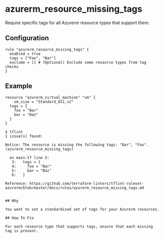 # azurerm_resource_missing_tags

Require specific tags for all Azurerm resource types that support them.


## Configuration

```hcl
rule "azurerm_resource_missing_tags" {
  enabled = true
  tags = ["Foo", "Bar"]
  exclude = [] # (Optional) Exclude some resource types from tag checks
}
```

## Example

```hcl
resource "azurerm_virtual_machine" "vm" {
	vm_size = "Standard_DS1_v2"
  tags = {
    foo = "Bar"
    bar = "Baz"
  }
}
```

```
$ tflint
1 issue(s) found:

Notice: The resource is missing the following tags: "Bar", "Foo". (azurerm_resource_missing_tags)

  on main.tf line 3:
   3:   tags = {
   4:     foo = "Bar"
   5:     bar = "Baz"
   6:   }

Reference: https://github.com/terraform-linters/tflint-ruleset-azurerm/blob/master/docs/rules/azurerm_resource_missing_tags.md
```

```

## Why

You want to set a standardized set of tags for your Azurerm resources.

## How To Fix

For each resource type that supports tags, ensure that each missing tag is present.
